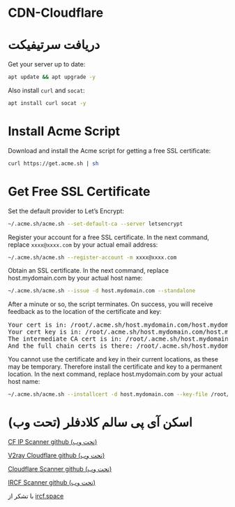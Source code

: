 # CDN-Cloudflare
# دریافت سرتیفیکت
Get your server up to date:

```bash
apt update && apt upgrade -y
```

Also install ``curl`` and ``socat``:

```bash
apt install curl socat -y
```

# Install Acme Script

Download and install the Acme script for getting a free SSL certificate:

```bash
curl https://get.acme.sh | sh
```

# Get Free SSL Certificate

Set the default provider to Let’s Encrypt:

```bash
~/.acme.sh/acme.sh --set-default-ca --server letsencrypt
```

Register your account for a free SSL certificate. In the next command, replace ``xxxx@xxxx.com`` by your actual email address:

```bash
~/.acme.sh/acme.sh --register-account -m xxxx@xxxx.com
```

Obtain an SSL certificate. In the next command, replace host.mydomain.com by your actual host name:

``` bash
~/.acme.sh/acme.sh --issue -d host.mydomain.com --standalone
```

After a minute or so, the script terminates. On success, you will receive feedback as to the location of the certificate and key:

<pre>
Your cert is in: /root/.acme.sh/host.mydomain.com/host.mydomain.com.cer
Your cert key is in: /root/.acme.sh/host.mydomain.com/host.mydomain.com.key
The intermediate CA cert is in: /root/.acme.sh/host.mydomain.com/ca.cer
And the full chain certs is there: /root/.acme.sh/host.mydomain.com/fullchain.cer
</pre>

You cannot use the certificate and key in their current locations, as these may be temporary. Therefore install the certificate and key to a permanent location. In the next command, replace host.mydomain.com by your actual host name:

```bash
~/.acme.sh/acme.sh --installcert -d host.mydomain.com --key-file /root/private.key --fullchain-file /root/cert.crt
```

# اسکن آی پی سالم کلادفلر (تحت وب)  
<a href="https://vfarid.github.io/cf-ip-scanner" target="_blank"> CF IP Scanner github (تحت وب) </a>

<a href="https://cloudflare-v2ray.vercel.app/" target="_blank"> V2ray Cloudflare github (تحت وب) </a>

<a href="https://cloudflare-scanner.vercel.app/" target="_blank"> Cloudflare Scanner github (تحت وب) </a>

<a href="https://ircfspace.github.io/scanner/" target="_blank"> IRCF Scanner github (تحت وب) </a>

با تشکر از [ircf.space](https://github.com/ircfspace/scanner)
